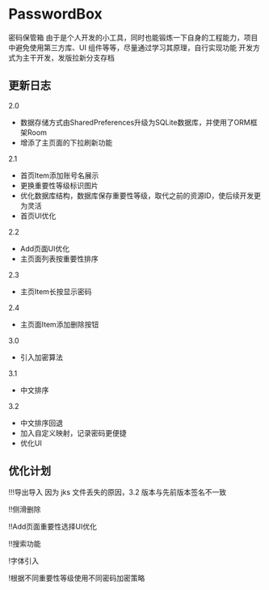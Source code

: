 # PasswordBox
 密码保管箱
 由于是个人开发的小工具，同时也能锻炼一下自身的工程能力，项目中避免使用第三方库、UI 组件等等，尽量通过学习其原理，自行实现功能
 开发方式为主干开发，发版拉新分支存档

## 更新日志

2.0

- 数据存储方式由SharedPreferences升级为SQLite数据库，并使用了ORM框架Room
- 增添了主页面的下拉刷新功能

2.1

- 首页Item添加账号名展示
- 更换重要性等级标识图片
- 优化数据库结构，数据库保存重要性等级，取代之前的资源ID，使后续开发更为灵活
- 首页UI优化

2.2

- Add页面UI优化
- 主页面列表按重要性排序

2.3

- 主页Item长按显示密码

2.4

- 主页面Item添加删除按钮

3.0

- 引入加密算法

3.1

- 中文排序

3.2

- 中文排序回退
- 加入自定义映射，记录密码更便捷
- 优化UI


## 优化计划

!!!导出导入 因为 jks 文件丢失的原因，3.2 版本与先前版本签名不一致

!!侧滑删除

!!Add页面重要性选择UI优化

!!搜索功能

!字体引入

!根据不同重要性等级使用不同密码加密策略
